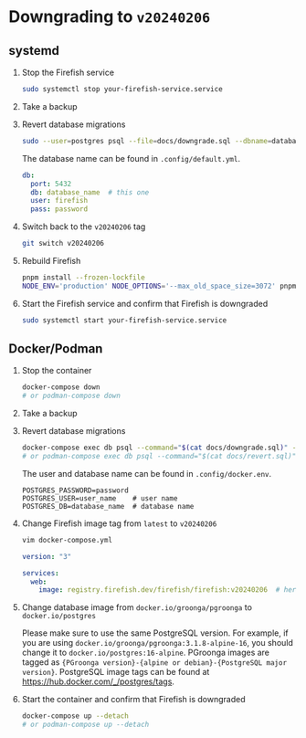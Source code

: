 # Downgrading to `v20240206`

## systemd

1. Stop the Firefish service
    ```sh
    sudo systemctl stop your-firefish-service.service
    ```
1. Take a backup
1. Revert database migrations
    ```sh
    sudo --user=postgres psql --file=docs/downgrade.sql --dbname=database_name
    ```

    The database name can be found in `.config/default.yml`.
    ```yaml
    db:
      port: 5432
      db: database_name  # this one
      user: firefish
      pass: password
    ```
1. Switch back to the `v20240206` tag
    ```sh
    git switch v20240206
    ```
1. Rebuild Firefish
    ```sh
    pnpm install --frozen-lockfile
    NODE_ENV='production' NODE_OPTIONS='--max_old_space_size=3072' pnpm run rebuild
    ```
1. Start the Firefish service and confirm that Firefish is downgraded
    ```sh
    sudo systemctl start your-firefish-service.service
    ```

## Docker/Podman

1. Stop the container
    ```sh
    docker-compose down
    # or podman-compose down
    ```
1. Take a backup
1. Revert database migrations
    ```sh
    docker-compose exec db psql --command="$(cat docs/downgrade.sql)" --user=user_name --dbname=database_name
    # or podman-compose exec db psql --command="$(cat docs/revert.sql)" --user=user_name --dbname=database_name
    ```

    The user and database name can be found in `.config/docker.env`.
    ```env
    POSTGRES_PASSWORD=password
    POSTGRES_USER=user_name    # user name
    POSTGRES_DB=database_name  # database name
    ```
1. Change Firefish image tag from `latest` to `v20240206`
    ```sh
    vim docker-compose.yml
    ```

    ```yaml
    version: "3"

    services:
      web:
        image: registry.firefish.dev/firefish/firefish:v20240206  # here
    ```
1. Change database image from `docker.io/groonga/pgroonga` to `docker.io/postgres`

    Please make sure to use the same PostgreSQL version. For example, if you are using `docker.io/groonga/pgroonga:3.1.8-alpine-16`, you should change it to `docker.io/postgres:16-alpine`. PGroonga images are tagged as `{PGroonga version}-{alpine or debian}-{PostgreSQL major version}`. PostgreSQL image tags can be found at <https://hub.docker.com/_/postgres/tags>.
1. Start the container and confirm that Firefish is downgraded
    ```sh
    docker-compose up --detach
    # or podman-compose up --detach
    ```
